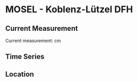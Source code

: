 # MOSEL - Koblenz-Lützel DFH

## Current Measurement

Current measurement: <Value topic="rivers/pegel-online/MOSEL/Koblenz-Lützel_DFH/measurementValue"/> cm

## Time Series

<TimeSeries topic="rivers/pegel-online/MOSEL/Koblenz-Lützel_DFH/measurementValue" period="week" />

## Location

<WorldMap>
  <Marker lat="50.36491221885327" lon="7.590794333417597" labelTopic="rivers/pegel-online/MOSEL/Koblenz-Lützel_DFH" />
</WorldMap>

